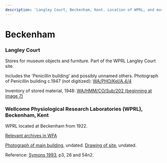 ```yaml
---
description: 'Langley Court, Beckenham, Kent. Location of WPRL, and museum store.'
---
```


# Beckenham

### Langley Court

Stores for museum objects and furniture. Part of the WPRL Langley Court site.

Includes the 'Penicillin building' and possibly unnamed others. Photograph of Penicillin building c.1947 \(not digitized\): [WA/PHO/Kel/A.4/4](https://wellcomecollection.org/works/mu2bfya3)

Inventory of stored material, 1948: [WA/HMM/CO/Sub/202 \(beginning at image 7\)](https://wellcomecollection.org/works/v67h5jjg/items?canvas=7&langCode=false)



### Wellcome Physiological Research Laboratories \(WPRL\), Beckenham, Kent

WPRL located at Beckenham from 1922.

[Relevant archives in WFA](https://wellcomecollection.org/works?query=Langley+Court&workType=h)

[Photograph of main building](https://wellcomecollection.org/works/n9vpm47t), undated. [Drawing of site](https://wellcomecollection.org/works/vgjeyu45), undated.

Reference: [Symons 1993](https://archive.org/details/Symons1993/page/n55/mode/2up?q=Beckenham), p3, 26 and 54n2.

